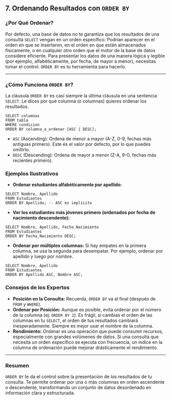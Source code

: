 ## 7. Ordenando Resultados con `ORDER BY`

### ¿Por Qué Ordenar?

Por defecto, una base de datos no te garantiza que los resultados de una consulta `SELECT` vengan en un orden específico. Podrían aparecer en el orden en que se insertaron, en el orden en que están almacenados físicamente, o en cualquier otro orden que el motor de la base de datos considere eficiente. Para presentar los datos de una manera lógica y legible (por ejemplo, alfabéticamente, por fecha, de mayor a menor), necesitas tomar el control. `ORDER BY` es tu herramienta para hacerlo.

---

### ¿Cómo Funciona `ORDER BY`?

La cláusula `ORDER BY` es casi siempre la última cláusula en una sentencia `SELECT`. Le dices por qué columna (o columnas) quieres ordenar los resultados.
```oracle
SELECT columnas
FROM tabla
WHERE condicion
ORDER BY columna_a_ordenar [ASC | DESC];
```

- `ASC` (Ascending): Ordena de menor a mayor (A-Z, 0-9, fechas más antiguas primero). Este es el valor por defecto, por lo que puedes omitirlo.
- `DESC` (Descending): Ordena de mayor a menor (Z-A, 9-0, fechas más recientes primero).

### Ejemplos Ilustrativos

- **Ordenar estudiantes alfabéticamente por apellido:**
```oracle
SELECT Nombre, Apellido
FROM Estudiantes
ORDER BY Apellido; -- ASC es implícito
```

- **Ver los estudiantes más jóvenes primero (ordenados por fecha de nacimiento descendente):**
```oracle
SELECT Nombre, Apellido, Fecha_Nacimiento
FROM Estudiantes
ORDER BY Fecha_Nacimiento DESC;
```

- **Ordenar por múltiples columnas:** Si hay empates en la primera columna, se usa la segunda para desempatar. Por ejemplo, ordenar por apellido y luego por nombre.
```oracle
SELECT Nombre, Apellido
FROM Estudiantes
ORDER BY Apellido ASC, Nombre ASC;
```

### Consejos de los Expertos

- **Posición en la Consulta:** Recuerda, `ORDER BY` va al final (después de `FROM` y `WHERE`).
- **Ordenar por Posición:** Aunque es posible, evita ordenar por el número de la columna (ej: `ORDER BY 2`). Es frágil, si cambias el orden de las columnas en tu `SELECT`, el orden de tus resultados cambiará inesperadamente. Siempre es mejor usar el nombre de la columna.
- **Rendimiento:** Ordenar es una operación que puede consumir recursos, especialmente con grandes volúmenes de datos. Si una consulta que necesita un orden específico se ejecuta con frecuencia, un índice en la columna de ordenación puede mejorar drásticamente el rendimiento.

---

### Resumen

`ORDER BY` te da el control sobre la presentación de los resultados de tu consulta. Te permite ordenar por una o más columnas en orden ascendente o descendente, transformando un conjunto de datos desordenado en información clara y estructurada.
